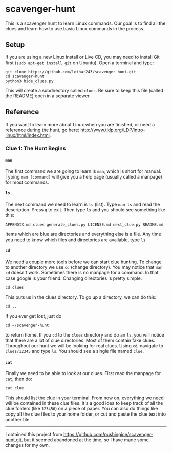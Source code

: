 # scavenger-hunt #

This is a scavenger hunt to learn Linux commands. Our goal is to find all
the clues and learn how to use basic Linux commands in the process.

## Setup ##

If you are using a new Linux install or Live CD, you may need to install
Git first (`sudo apt-get install git` on Ubuntu). Open a terminal and type:

    git clone https://github.com/lothar243/scavenger_hunt.git
    cd scavenger-hunt
    python3 hide_clues.py

This will create a subdirectory called `clues`. Be sure to keep this file
(called the README) open in a separate viewer.

## Reference ##

If you want to learn more about Linux when you are finished, or need a reference
during the hunt, go here: http://www.tldp.org/LDP/intro-linux/html/index.html.

### Clue 1: The Hunt Begins ###

#### `man` ####

The first command we are going to learn is `man`, which is short for manual.
Typing `man [command]` will give you a help page (usually called a manpage)
for most commands.

#### `ls` ####

The next command we need to learn is `ls` (list). Type `man ls` and read the
description. Press `q` to exit. Then type `ls` and you should see something
like this:

    APPENDIX.md clues generate_clues.py LICENSE.md next_clue.py README.md

Items which are blue are directories and everything else is a file. Any time
you need to know which files and directories are available, type `ls`.

#### `cd` ####

We need a couple more tools before we can start clue hunting. To change to
another directory we use `cd` (change directory). You may notice that
`man cd` doesn't work. Sometimes there is no manpage for a command. In that
case google is your friend. Changing directories is pretty simple:

    cd clues

This puts us in the clues directory. To go up a directory, we can do this:

    cd ..

If you ever get lost, just do

    cd ~/scavenger-hunt

to return home. If you `cd` to the `clues` directory and do an `ls`, you
will notice that there are a lot of clue directories. Most of them contain
fake clues. Throughout our hunt we will be looking for real clues. Using
`cd`, navigate to `clues/12345` and type `ls`. You should see a single
file named `clue`.

#### `cat` ####

Finally we need to be able to look at our clues. First read the manpage for
`cat`, then do:

    cat clue

This should list the clue in your terminal. From now on, everything we need
will be contained in these clue files. It's a good idea to keep track of
all the clue folders (like `123456`) on a piece of paper. You can also do
things like copy all the clue files to your home folder, or cut and paste
the clue text into another file.

---

I obtained this project from https://github.com/pushingice/scavenger-hunt.git,
but it seemed abandoned at the time, so I have made some changes for my own.
